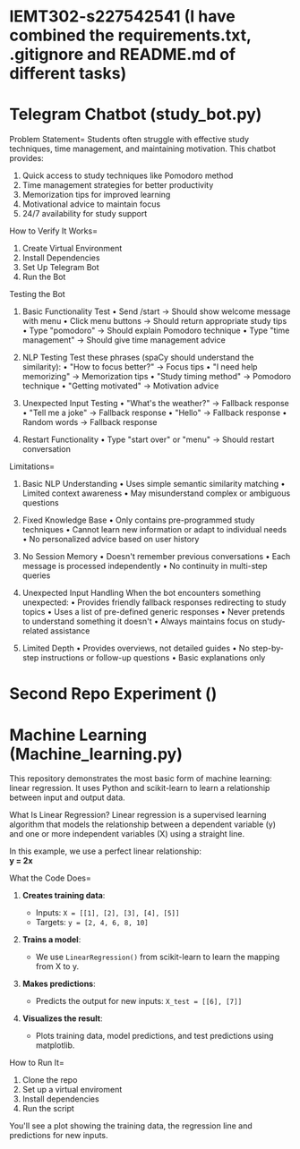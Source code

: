 # IEMT302-s227542541 (I have combined the requirements.txt, .gitignore and README.md of different tasks)

# Telegram Chatbot (study_bot.py)
Problem Statement=
Students often struggle with effective study techniques, time management, and maintaining motivation. This chatbot provides:
1. Quick access to study techniques like Pomodoro method
2. Time management strategies for better productivity
3. Memorization tips for improved learning
4. Motivational advice to maintain focus
5. 24/7 availability for study support

How to Verify It Works=
1. Create Virtual Environment
2. Install Dependencies
3. Set Up Telegram Bot
4. Run the Bot

Testing the Bot
1. Basic Functionality Test
  •	Send /start → Should show welcome message with menu
  •	Click menu buttons → Should return appropriate study tips
  •	Type "pomodoro" → Should explain Pomodoro technique
  •	Type "time management" → Should give time management advice

2. NLP Testing
Test these phrases (spaCy should understand the similarity):
  •	"How to focus better?" → Focus tips
  •	"I need help memorizing" → Memorization tips
  •	"Study timing method" → Pomodoro technique
  •	"Getting motivated" → Motivation advice

3. Unexpected Input Testing
  •	"What's the weather?" → Fallback response
  •	"Tell me a joke" → Fallback response
  •	"Hello" → Fallback response
  •	Random words → Fallback response

4. Restart Functionality
  •	Type "start over" or "menu" → Should restart conversation

Limitations=
1. Basic NLP Understanding
  •	Uses simple semantic similarity matching
  •	Limited context awareness
  •	May misunderstand complex or ambiguous questions

2. Fixed Knowledge Base
  •	Only contains pre-programmed study techniques
  •	Cannot learn new information or adapt to individual needs
  •	No personalized advice based on user history

3. No Session Memory
  •	Doesn't remember previous conversations
  •	Each message is processed independently
  •	No continuity in multi-step queries

4. Unexpected Input Handling
When the bot encounters something unexpected:
  •	Provides friendly fallback responses redirecting to study topics
  •	Uses a list of pre-defined generic responses
  •	Never pretends to understand something it doesn't
  •	Always maintains focus on study-related assistance

5. Limited Depth
  •	Provides overviews, not detailed guides
  •	No step-by-step instructions or follow-up questions
  •	Basic explanations only

# Second Repo Experiment ()

# Machine Learning (Machine_learning.py)
This repository demonstrates the most basic form of machine learning: linear regression. It uses Python and scikit-learn to learn a relationship between input and output data.

What Is Linear Regression?
Linear regression is a supervised learning algorithm that models the relationship between a dependent variable (y) and one or more independent variables (X) using a straight line.

In this example, we use a perfect linear relationship:  
**y = 2x**

What the Code Does=

1. **Creates training data**:  
   - Inputs: `X = [[1], [2], [3], [4], [5]]`  
   - Targets: `y = [2, 4, 6, 8, 10]`

2. **Trains a model**:  
   - We use `LinearRegression()` from scikit-learn to learn the mapping from X to y.

3. **Makes predictions**:  
   - Predicts the output for new inputs: `X_test = [[6], [7]]`

4. **Visualizes the result**:  
   - Plots training data, model predictions, and test predictions using matplotlib.

How to Run It=
1. Clone the repo
2. Set up a virtual enviroment
3. Install dependencies
4. Run the script

You'll see a plot showing the training data, the regression line and predictions for new inputs.
